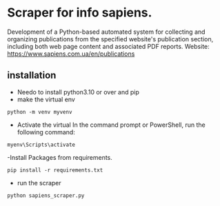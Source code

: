 # Scraper for info sapiens.

Development of a Python-based automated system for collecting and organizing publications from the specified website's publication section, including both web page content and associated PDF reports.
Website: https://www.sapiens.com.ua/en/publications

## installation

 - Needo to install python3.10 or over and pip
 - make the virtual env

 ```
 python -m venv myvenv
 ```

 - Activate the virtual 
 In the command prompt or PowerShell, run the following command:
 ```
 myenv\Scripts\activate

 ```

 -Install Packages from requirements.
 ```
pip install -r requirements.txt
 ```

 - run the scraper
 ```
python sapiens_scraper.py
 ```